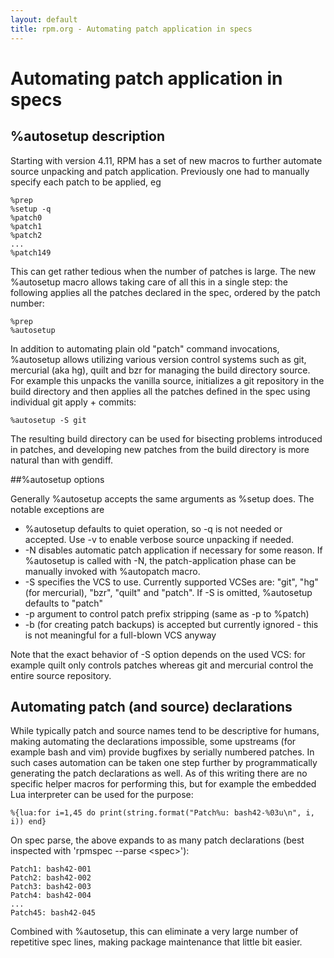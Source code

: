 ```yaml
---
layout: default
title: rpm.org - Automating patch application in specs
---
```

# Automating patch application in specs

## %autosetup description

Starting with version 4.11, RPM has a set of new macros to further automate source unpacking and patch application. Previously one had to manually specify each patch to be applied, eg
```
%prep
%setup -q
%patch0
%patch1
%patch2
...
%patch149
```

This can get rather tedious when the number of patches is large. The new %autosetup macro allows taking care of all this in a single step: the following applies all the patches declared in the spec, ordered by the patch number:
```
%prep
%autosetup
```
In addition to automating plain old "patch" command invocations, %autosetup allows utilizing various version control systems such as git, mercurial (aka hg), quilt and bzr for managing the build directory source. For example this unpacks the vanilla source, initializes a git repository in the build directory and then applies all the patches defined in the spec using individual git apply + commits:
```
%autosetup -S git
```
The resulting build directory can be used for bisecting problems introduced in patches, and developing new patches from the build directory is more natural than with gendiff.

##%autosetup options

Generally %autosetup accepts the same arguments as %setup does. The notable exceptions are

* %autosetup defaults to quiet operation, so -q is not needed or accepted. Use -v to enable verbose source unpacking if needed.
* -N disables automatic patch application if necessary for some reason. If %autosetup is called with -N, the patch-application phase can be manually invoked with %autopatch macro.
* -S<vcs> specifies the VCS to use. Currently supported VCSes are: "git", "hg" (for mercurial), "bzr", "quilt" and "patch". If -S is omitted, %autosetup defaults to "patch"
* -p<number> argument to control patch prefix stripping (same as -p to %patch)
* -b (for creating patch backups) is accepted but currently ignored - this is not meaningful for a full-blown VCS anyway 

Note that the exact behavior of -S option depends on the used VCS: for example quilt only controls patches whereas git and mercurial control the entire source repository.

## Automating patch (and source) declarations

While typically patch and source names tend to be descriptive for humans, making automating the declarations impossible, some upstreams (for example bash and vim) provide bugfixes by serially numbered patches. In such cases automation can be taken one step further by programmatically generating the patch declarations as well. As of this writing there are no specific helper macros for performing this, but for example the embedded Lua interpreter can be used for the purpose:
```
%{lua:for i=1,45 do print(string.format("Patch%u: bash42-%03u\n", i, i)) end}
```

On spec parse, the above expands to as many patch declarations (best inspected with 'rpmspec --parse &lt;spec&gt;'):
```
Patch1: bash42-001
Patch2: bash42-002
Patch3: bash42-003
Patch4: bash42-004
...
Patch45: bash42-045
```
Combined with %autosetup, this can eliminate a very large number of repetitive spec lines, making package maintenance that little bit easier. 
